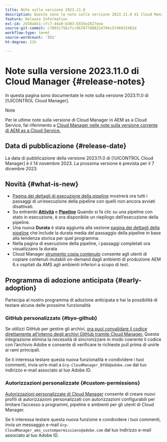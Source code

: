 ```yaml
---
title: Note sulla versione 2023.11.0
description: Queste sono le note sulla versione 2023.11.0 di Cloud Manager.
feature: Release Information
exl-id: 2d38abb1-cfc7-44a9-b303-b555e2827eea
source-git-commit: c7803c75bcfcc967877808214704c5746015481d
workflow-type: tm+mt
source-wordcount: '351'
ht-degree: 21%

---
```



# Note sulla versione 2023.11.0 di Cloud Manager {#release-notes}

In questa pagina sono documentate le note sulla versione 2023.11.0 di [!UICONTROL Cloud Manager].

>[!NOTE]
>
>Per le ultime note sulla versione di Cloud Manager in AEM as a Cloud Service, fai riferimento a [Cloud Manager nelle note sulla versione corrente di AEM as a Cloud Service.](https://experienceleague.adobe.com/docs/experience-manager-cloud-service/content/implementing/using-cloud-manager/release-notes-cloud-manager/release-notes-cm-current.html?lang=it)

## Data di pubblicazione {#release-date}

La data di pubblicazione della versione 2023.11.0 di [!UICONTROL Cloud Manager] è il 14 novembre 2023. La prossima versione è prevista per il 7 dicembre 2023.

## Novità {#what-is-new}

* [Pagina dei dettagli di esecuzione della pipeline](/help/using/managing-pipelines.md#view-details) mostrerà ora tutti i passaggi di un’esecuzione della pipeline con quelli non ancora avviati disattivati.
* Su entrambi **[Attività](/help/using/managing-pipelines.md#activity)** e **[Pipeline](/help/using/managing-pipelines.md#pipelines)** Quando si fa clic su una pipeline con stato in esecuzione, è ora disponibile un riepilogo dell’esecuzione della pipeline.
* Una nuova **Durata** è stata aggiunta alla sezione [pagina dei dettagli della pipeline](/help/using/managing-pipelines.md#view-details) che include la durata media del passaggio della pipeline in base alla tendenza storica per quel programma.
* Nella pagina di esecuzione della pipeline, i passaggi completati ora visualizzano la durata
* Cloud Manager [strumento copia contenuto](/help/using/content-copy.md) consente agli utenti di copiare contenuti mutabili on-demand dagli ambienti di produzione AEM 6.x ospitati da AMS agli ambienti inferiori a scopo di test.

## Programma di adozione anticipata {#early-adoption}

Partecipa al nostro programma di adozione anticipata e hai la possibilità di testare alcune delle prossime funzionalità

### GitHub personalizzato {#byo-github}

Se utilizzi GitHub per gestire gli archivi, [ora puoi convalidare il codice direttamente all’interno degli archivi GitHub tramite Cloud Manager.](/help/managing-code/byo-github.md) Questa integrazione elimina la necessità di sincronizzare in modo coerente il codice con l’archivio Adobe e consente di verificare le richieste pull prima di unirle ai rami principali.

Se ti interessa testare questa nuova funzionalità e condividere i tuoi commenti, invia un’e-mail a `Grp-CloudManager_BYOG@adobe.com` dal tuo indirizzo e-mail associato al tuo Adobe ID.

### Autorizzazioni personalizzate {#custom-permissions}

[Autorizzazioni personalizzate di Cloud Manager](/help/using/custom-permissions.md) consente di creare nuovi profili di autorizzazioni personalizzati con autorizzazioni configurabili per limitare l’accesso a programmi, pipeline e ambienti per gli utenti di Cloud Manager.

Se ti interessa testare questa nuova funzione e condividere i tuoi commenti, invia un messaggio e-mail `Grp-CloudManager_ams_custompermissions@adobe.com` dal tuo indirizzo e-mail associato al tuo Adobe ID.
